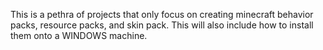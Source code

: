This is a pethra of projects that only focus on creating minecraft behavior packs, resource packs, and skin pack. This will also include how to install them onto a WINDOWS machine.

